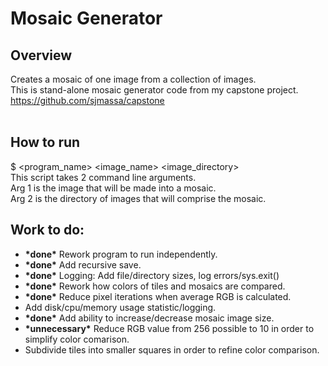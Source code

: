 # Mosaic Generator
## Overview
Creates a mosaic of one image from a collection of images.<br />
This is stand-alone mosaic generator code from my capstone project.<br />
https://github.com/sjmassa/capstone<br /><br />
## How to run
$ <program_name> <image_name> <image_directory><br />
This script takes 2 command line arguments.<br />
Arg 1 is the image that will be made into a mosaic.<br />
Arg 2 is the directory of images that will comprise the mosaic.



## Work to do:
- **\*done\*** Rework program to run independently.
- **\*done\*** Add recursive save.
- **\*done\*** Logging: Add file/directory sizes, log errors/sys.exit()
- **\*done\*** Rework how colors of tiles and mosaics are compared.
- **\*done\*** Reduce pixel iterations when average RGB is calculated.
- Add disk/cpu/memory usage statistic/logging.
- **\*done\*** Add ability to increase/decrease mosaic image size.
- **\*unnecessary\*** Reduce RGB value from 256 possible to 10 in order to simplify color comarison.
- Subdivide tiles into smaller squares in order to refine color comparison.
